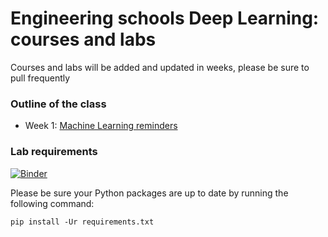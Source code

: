 # Engineering schools Deep Learning: courses and labs

Courses and labs will be added and updated in weeks, please be sure to pull frequently

### Outline of the class

- Week 1: [Machine Learning reminders](https://deep-learning-courses.github.io/courses_labs/1-ML_reminders/index.html)

### Lab requirements

[![Binder](https://mybinder.org/badge_logo.svg)](https://mybinder.org/v2/gh/Deep-Learning-courses/courses_labs/gh-pages)

Please be sure your Python packages are up to date by running the following command:
```    
pip install -Ur requirements.txt
```
